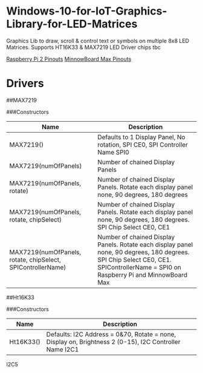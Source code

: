 # Windows-10-for-IoT-Graphics-Library-for-LED-Matrices
Graphics Lib to draw, scroll &amp; control text or symbols on multiple 8x8 LED Matrices. Supports HT16K33 &amp; MAX7219 LED Driver chips
tbc

[Raspberry Pi 2 Pinouts]()
[MinnowBoard Max Pinouts](https://ms-iot.github.io/content/en-US/win10/samples/PinMappingsMBM.htm)

# Drivers

##MAX7219

###Constructors

Name|Description
-----------------|---------------
MAX7219()|Defaults to 1 Display Panel, No rotation, SPI CE0, SPI Controller Name SPI0
MAX7219(numOfPanels)| Number of chained Display Panels
MAX7219(numOfPanels, rotate)| Number of chained Display Panels. Rotate each display panel none, 90 degrees, 180 degrees
MAX7219(numOfPanels, rotate, chipSelect)| Number of chained Display Panels. Rotate each display panel none, 90 degrees, 180 degrees. SPI Chip Select CE0, CE1
MAX7219(numOfPanels, rotate, chipSelect, SPIControllerName)| Number of chained Display Panels. Rotate each display panel none, 90 degrees, 180 degrees. SPI Chip Select CE0, CE1. SPIControllerName = SPI0 on Raspberry Pi and MinnowBoard Max


##Ht16K33

###Constructors

Name|Description
-----------------|---------------
Ht16K33()| Defaults: I2C Address = 0&70, Rotate = none, Display on, Brightness 2 (0-15), I2C Controller Name I2C1



I2C5
